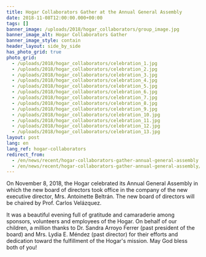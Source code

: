 ```yaml
---
title: Hogar Collaborators Gather at the Annual General Assembly
date: 2018-11-08T12:00:00.000+00:00
tags: []
banner_image: /uploads/2018/hogar_collaborators/group_image.jpg
banner_image_alt: Hogar Collaborators Gather
banner_image_style: contain
header_layout: side_by_side
has_photo_grid: true
photo_grid:
  - /uploads/2018/hogar_collaborators/celebration_1.jpg
  - /uploads/2018/hogar_collaborators/celebration_2.jpg
  - /uploads/2018/hogar_collaborators/celebration_3.jpg
  - /uploads/2018/hogar_collaborators/celebration_4.jpg
  - /uploads/2018/hogar_collaborators/celebration_5.jpg
  - /uploads/2018/hogar_collaborators/celebration_6.jpg
  - /uploads/2018/hogar_collaborators/celebration_7.jpg
  - /uploads/2018/hogar_collaborators/celebration_8.jpg
  - /uploads/2018/hogar_collaborators/celebration_9.jpg
  - /uploads/2018/hogar_collaborators/celebration_10.jpg
  - /uploads/2018/hogar_collaborators/celebration_11.jpg
  - /uploads/2018/hogar_collaborators/celebration_12.jpg
  - /uploads/2018/hogar_collaborators/celebration_13.jpg
layout: post
lang: en
lang_ref: hogar-collaborators
redirect_from:
  - /en/news/recent/hogar-collaborators-gather-annual-general-assembly
  - /en/news/recent/hogar-collaborators-gather-annual-general-assembly/
---
```

On November 8, 2018, the Hogar celebrated its Annual General Assembly in which the new board of directors took office in the company of the new executive director, Mrs. Antoinette Beltrán. The new board of directors will be chaired by Prof. Carlos Velázquez.

It was a beautiful evening full of gratitude and camaraderie among sponsors, volunteers and employees of the Hogar. On behalf of our children, a million thanks to Dr. Sandra Arroyo Ferrer (past president of the board) and Mrs. Lydia E. Méndez (past director) for their efforts and dedication toward the fulfillment of the Hogar's  mission. May God bless both of you!
